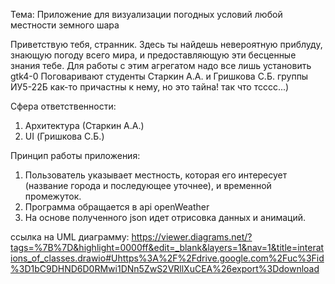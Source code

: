 
Тема: Приложение для визуализации погодных условий любой местности земного шара

Приветствую тебя, странник. Здесь ты найдешь невероятную приблуду, знающую погоду всего мира, и предоставляющую эти бесценные знания тебе.
Для работы с этим агрегатом надо все лишь установить gtk4-0
Поговаривают студенты Старкин А.А. и Гришкова С.Б. группы ИУ5-22Б как-то причастны к нему, но это тайна! так что тсссс...)

Сфера ответственности:
  1. Архитектура (Старкин А.А.)
  2. UI (Гришкова С.Б.)

Принцип работы приложения:
1. Пользователь указывает местность, которая его интересует (название города и последующее уточнее), и временной промежуток.
2. Программа обращается в api openWeather
3. На основе полученного json идет отрисовка данных и анимаций.


ссылка на UML диаграмму:
https://viewer.diagrams.net/?tags=%7B%7D&highlight=0000ff&edit=_blank&layers=1&nav=1&title=interations_of_classes.drawio#Uhttps%3A%2F%2Fdrive.google.com%2Fuc%3Fid%3D1bC9DHND6D0RMwi1DNn5ZwS2VRllXuCEA%26export%3Ddownload
